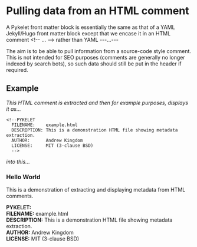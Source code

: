 # Pulling data from an HTML comment

A Pykelet front matter block is essentially the same as that of a YAML Jekyll/Hugo front matter block except that we encase it in an HTML comment &lt;!-- ... --&gt; rather than YAML ---...---

The aim is to be able to pull information from a source-code style comment.
This is not intended for SEO purposes (comments are generally no longer indexed by search bots), so such data should still be put in the header if required.

## Example

*This HTML comment is extracted and then for example purposes, displays it as...*

    <!--PYKELET
      FILENAME:    example.html
      DESCRIPTION: This is a demonstration HTML file showing metadata extraction.
      AUTHOR:      Andrew Kingdom
      LICENSE:     MIT (3-clause BSD)
      -->

*into this...*

<h3>Hello World</h1>
<p>This is a demonstration of extracting and displaying metadata from HTML comments.</p>
<div><strong>PYKELET:</strong> </div><div><strong>FILENAME:</strong> example.html</div><div><strong>DESCRIPTION:</strong> This is a demonstration HTML file showing metadata extraction.</div><div><strong>AUTHOR:</strong> Andrew Kingdom</div><div><strong>LICENSE:</strong> MIT (3-clause BSD)</div>

